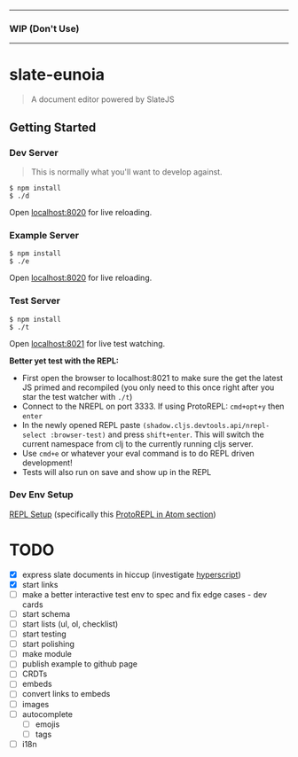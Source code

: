 
---
### WIP (Don't Use)
---

# slate-eunoia

> A document editor powered by SlateJS


## Getting Started

### Dev Server

> This is normally what you'll want to develop against.

```
$ npm install
$ ./d
```

Open [localhost:8020](http://localhost:8020/) for live reloading.

### Example Server

```
$ npm install
$ ./e
```

Open [localhost:8020](http://localhost:8022/) for live reloading.

### Test Server

```
$ npm install
$ ./t
```

Open [localhost:8021](http://localhost:8021/) for live test watching.

**Better yet test with the REPL:**
- First open the browser to localhost:8021 to make sure the get the latest JS primed and recompiled (you only need to this once right after you star the test watcher with `./t`)
- Connect to the NREPL on port 3333. If using ProtoREPL: `cmd+opt+y` then `enter`
- In the newly opened REPL paste `(shadow.cljs.devtools.api/nrepl-select :browser-test)` and press `shift+enter`. This will switch the current namespace from clj to the currently running cljs server.
- Use `cmd+e` or whatever your eval command is to do REPL driven development!
- Tests will also run on save and show up in the REPL

### Dev Env Setup

[REPL Setup](https://medium.com/@loganpowell/clojurescript-development-for-javascript-developers-in-atom-with-shadow-cljs-and-protorepl-ec5e38e3de26) (specifically this [ProtoREPL in Atom section](https://gist.github.com/jasongilman/d1f70507bed021b48625))

# TODO

- [x] express slate documents in hiccup (investigate [hyperscript](https://github.com/ianstormtaylor/slate/blob/master/docs/reference/slate-hyperscript/index.md))
- [x] start links
- [ ] make a better interactive test env to spec and fix edge cases - dev cards
- [ ] start schema
- [ ] start lists (ul, ol, checklist)
- [ ] start testing
- [ ] start polishing
- [ ] make module
- [ ] publish example to github page
- [ ] CRDTs
- [ ] embeds
- [ ] convert links to embeds
- [ ] images
- [ ] autocomplete
  - [ ] emojis
  - [ ] tags
- [ ] i18n
